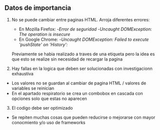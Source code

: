 Datos de importancia
-------------

1. No se puede cambiar entre paginas HTML.
   Arroja diferentes errores:
   - En Mozilla Firefox:
     -*Error de seguridad*
     -*Uncaught DOMException: The operation is insecure*
   - En Google Chrome:
     -*Uncaught DOMException: Failed to execute 'pushState' on 'History':*
    
   Previamente se habia realizado a traves de una etiqueta <a> pero la idea es que esto se realize sin necesidad de recargar la pagina

2. Hay fallas en la logica que deben ser solucionadas con investigacionn exhaustiva
  - Los valores no se guardan al cambiar de pagina HTML / valores de variables se reinician
  - En el apartado respiratorio se crea un combobox en cascada con opciones solo que estas no aparecen 
 
3. El codigo debe ser optimizado 
  - Se repiten muchas cosas que pueden reducirse o mejorarse con mayor conocmiento y/o uso de frameworks

